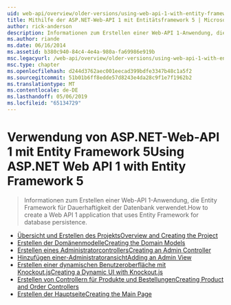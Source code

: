 ```yaml
---
uid: web-api/overview/older-versions/using-web-api-1-with-entity-framework-5/index
title: Mithilfe der ASP.NET-Web-API 1 mit Entitätsframework 5 | Microsoft-Dokumentation
author: rick-anderson
description: Informationen zum Erstellen einer Web-API 1-Anwendung, die Entity Framework für Dauerhaftigkeit der Datenbank verwendet.
ms.author: riande
ms.date: 06/16/2014
ms.assetid: b380c940-84c4-4e4a-980a-fa69986e919b
msc.legacyurl: /web-api/overview/older-versions/using-web-api-1-with-entity-framework-5
msc.type: chapter
ms.openlocfilehash: d244d3762aec001eecad399bdfe3347b48c1a5f2
ms.sourcegitcommit: 51b01b6ff8edde57d8243e4da28c9f1e7f1962b2
ms.translationtype: MT
ms.contentlocale: de-DE
ms.lasthandoff: 05/06/2019
ms.locfileid: "65134729"
---
```

# <a name="using-aspnet-web-api-1-with-entity-framework-5"></a><span data-ttu-id="4d51f-103">Verwendung von ASP.NET-Web-API 1 mit Entity Framework 5</span><span class="sxs-lookup"><span data-stu-id="4d51f-103">Using ASP.NET Web API 1 with Entity Framework 5</span></span>

> <span data-ttu-id="4d51f-104">Informationen zum Erstellen einer Web-API 1-Anwendung, die Entity Framework für Dauerhaftigkeit der Datenbank verwendet.</span><span class="sxs-lookup"><span data-stu-id="4d51f-104">How to create a Web API 1 application that uses Entity Framework for database persistence.</span></span>

- [<span data-ttu-id="4d51f-105">Übersicht und Erstellen des Projekts</span><span class="sxs-lookup"><span data-stu-id="4d51f-105">Overview and Creating the Project</span></span>](using-web-api-with-entity-framework-part-1.md)
- [<span data-ttu-id="4d51f-106">Erstellen der Domänenmodelle</span><span class="sxs-lookup"><span data-stu-id="4d51f-106">Creating the Domain Models</span></span>](using-web-api-with-entity-framework-part-2.md)
- [<span data-ttu-id="4d51f-107">Erstellen eines Administratorcontrollers</span><span class="sxs-lookup"><span data-stu-id="4d51f-107">Creating an Admin Controller</span></span>](using-web-api-with-entity-framework-part-3.md)
- [<span data-ttu-id="4d51f-108">Hinzufügen einer-Administratoransicht</span><span class="sxs-lookup"><span data-stu-id="4d51f-108">Adding an Admin View</span></span>](using-web-api-with-entity-framework-part-4.md)
- [<span data-ttu-id="4d51f-109">Erstellen einer dynamischen Benutzeroberfläche mit Knockout.js</span><span class="sxs-lookup"><span data-stu-id="4d51f-109">Creating a Dynamic UI with Knockout.js</span></span>](using-web-api-with-entity-framework-part-5.md)
- [<span data-ttu-id="4d51f-110">Erstellen von Controllern für Produkte und Bestellungen</span><span class="sxs-lookup"><span data-stu-id="4d51f-110">Creating Product and Order Controllers</span></span>](using-web-api-with-entity-framework-part-6.md)
- [<span data-ttu-id="4d51f-111">Erstellen der Hauptseite</span><span class="sxs-lookup"><span data-stu-id="4d51f-111">Creating the Main Page</span></span>](using-web-api-with-entity-framework-part-7.md)
